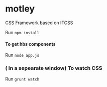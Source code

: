 # motley
CSS Framework based on ITCSS
 
 Run `npm install`
 #### To get hbs components
 Run `node app.js`
 ### ( In a sepearate window) To watch CSS 
 Run `grunt watch`
